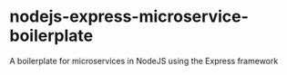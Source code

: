 # nodejs-express-microservice-boilerplate
A boilerplate for microservices in NodeJS using the Express framework
